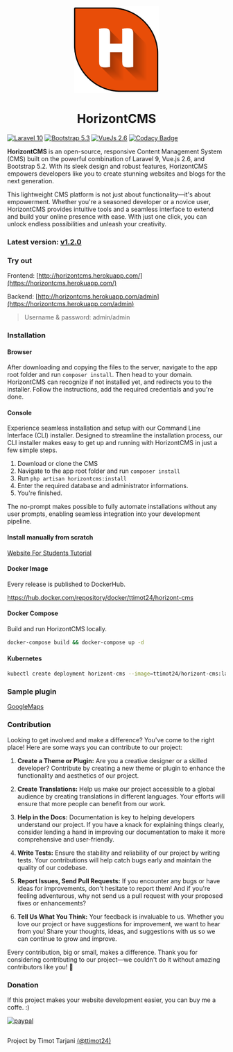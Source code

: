 <p align="center"><img src="./resources/logo.png" height="200"></p>

<h1 align="center">HorizontCMS</h1>

[![Laravel 10](https://img.shields.io/badge/Laravel-10-orange.svg)](http://laravel.com)
[![Bootstrap 5.3](https://img.shields.io/badge/Bootstrap-5.3-563d7c.svg)](http://getbootstrap.com)
[![VueJs 2.6](https://img.shields.io/badge/VueJs-2.6-green.svg)](http://vuejs.org)
[![Codacy Badge](https://api.codacy.com/project/badge/Grade/d645b6be9b6a42a8b6189cc32ea8f546)](https://www.codacy.com/app/ttimot24/HorizontCMS?utm_source=github.com&amp;utm_medium=referral&amp;utm_content=ttimot24/HorizontCMS&amp;utm_campaign=Badge_Grade)

**HorizontCMS** is an open-source, responsive Content Management System (CMS) built on the powerful combination of Laravel 9, Vue.js 2.6, and Bootstrap 5.2. With its sleek design and robust features, HorizontCMS empowers developers like you to create stunning websites and blogs for the next generation.

This lightweight CMS platform is not just about functionality—it's about empowerment. Whether you're a seasoned developer or a novice user, HorizontCMS provides intuitive tools and a seamless interface to extend and build your online presence with ease. With just one click, you can unlock endless possibilities and unleash your creativity.


### Latest version: [v1.2.0](https://github.com/ttimot24/HorizontCMS/releases/tag/v1.2.0)

### Try out

Frontend: [http://horizontcms.herokuapp.com/](https://horizontcms.herokuapp.com/)

Backend: [http://horizontcms.herokuapp.com/admin](https://horizontcms.herokuapp.com/admin)

> Username & password: admin/admin

### Installation
#### Browser

After downloading and copying the files to the server, navigate to the app root folder and run ```composer install```. Then head to your domain. HorizontCMS can recognize if not installed yet, and redirects you to the installer. Follow the instructions, add the required credentials and you're done.

#### Console 

Experience seamless installation and setup with our Command Line Interface (CLI) installer. Designed to streamline the installation process, our CLI installer makes easy to get up and running with HorizontCMS in just a few simple steps. 

  1. Download or clone the CMS
  2. Navigate to the app root folder and run ```composer install```
  3. Run ```php artisan horizontcms:install```
  4. Enter the required database and administrator informations.
  5. You're finished.

The no-prompt makes possible to fully automate installations without any user prompts, enabling seamless integration into your development pipeline.

#### Install manually from scratch

  [Website For Students Tutorial](https://websiteforstudents.com/how-to-install-horizontcms-on-ubuntu-18-04-16-04-with-apache2/)

#### Docker Image
Every release is published to DockerHub.

https://hub.docker.com/repository/docker/ttimot24/horizont-cms  

#### Docker Compose

Build and run HorizontCMS locally. 

```bash
docker-compose build && docker-compose up -d
```

#### Kubernetes
```bash
kubectl create deployment horizont-cms --image=ttimot24/horizont-cms:latest
```
  
### Sample plugin

  [GoogleMaps](https://github.com/ttimot24/GoogleMaps)

### Contribution

Looking to get involved and make a difference? You've come to the right place! Here are some ways you can contribute to our project:

1. **Create a Theme or Plugin:** Are you a creative designer or a skilled developer? Contribute by creating a new theme or plugin to enhance the functionality and aesthetics of our project.

2. **Create Translations:** Help us make our project accessible to a global audience by creating translations in different languages. Your efforts will ensure that more people can benefit from our work.

3. **Help in the Docs:** Documentation is key to helping developers understand our project. If you have a knack for explaining things clearly, consider lending a hand in improving our documentation to make it more comprehensive and user-friendly.

4. **Write Tests:** Ensure the stability and reliability of our project by writing tests. Your contributions will help catch bugs early and maintain the quality of our codebase.

5. **Report Issues, Send Pull Requests:** If you encounter any bugs or have ideas for improvements, don't hesitate to report them! And if you're feeling adventurous, why not send us a pull request with your proposed fixes or enhancements?

6. **Tell Us What You Think:** Your feedback is invaluable to us. Whether you love our project or have suggestions for improvement, we want to hear from you! Share your thoughts, ideas, and suggestions with us so we can continue to grow and improve.

Every contribution, big or small, makes a difference. Thank you for considering contributing to our project—we couldn't do it without amazing contributors like you! 🚀

### Donation
If this project makes your website development easier, you can buy me a coffe. :)

[![paypal](https://www.paypalobjects.com/en_US/i/btn/btn_donateCC_LG.gif)](https://www.paypal.com/donate?hosted_button_id=73CV4FU4TNM3U)

##

Project by Timot Tarjani [(@ttimot24)](https://github.com/ttimot24)
